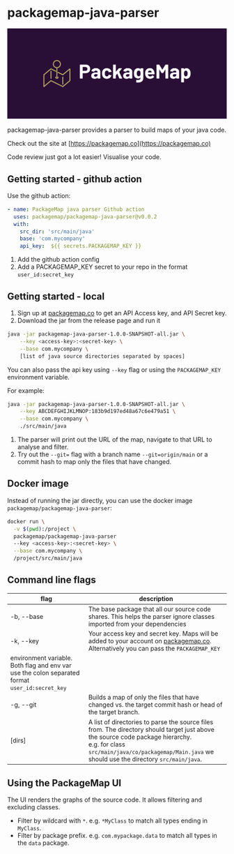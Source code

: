 # packagemap-java-parser

<img src="/cover.png" alt="PackageMap cover logo" title="PackageMap cover logo">

packagemap-java-parser provides a parser to build maps of your java code. 

Check out the site at [https://packagemap.co](https://packagemap.co)

Code review just got a lot easier! Visualise your code. 

## Getting started - github action

Use the github action:
```yaml
- name: PackageMap java parser Github action
  uses: packagemap/packagemap-java-parser@v0.0.2
  with:
    src_dir: 'src/main/java'
    base: 'com.mycompany'
    api_key:  ${{ secrets.PACKAGEMAP_KEY }}
```

1. Add the github action config
2. Add a PACKAGEMAP_KEY secret to your repo in the format `user_id:secret_key`

## Getting started - local

1. Sign up at [packagemap.co](http://packagemap.co) to get an API Access key, and API Secret key.
2. Download the jar from the release page and run it

```bash
java -jar packagemap-java-parser-1.0.0-SNAPSHOT-all.jar \
    --key <access-key>:<secret-key> \
    --base com.mycompany \
    [list of java source directories separated by spaces]
```

You can also pass the api key using `--key` flag or using the `PACKAGEMAP_KEY` environment variable.

For example:

```bash
java -jar packagemap-java-parser-1.0.0-SNAPSHOT-all.jar \
    --key ABCDEFGHIJKLMNOP:183b9d197ed48a67c6e479a51 \
    --base com.mycompany \
    ./src/main/java
```

1. The parser will print out the URL of the map, navigate to that URL to analyse and filter. 
2. Try out the `--git=` flag with a branch name `--git=origin/main` or a commit hash to map only the files that have changed.

## Docker image

Instead of running the jar directly, you can use the docker image `packagemap/packagemap-java-parser`:
```bash
docker run \
  -v $(pwd):/project \
  packagemap/packagemap-java-parser
  --key <access-key>:<secret-key> \
  --base com.mycompany \
  /project/src/main/java
```

## Command line flags

| flag | description |
| --- | --- |
| -b, --base | The base package that all our source code shares. This helps the parser ignore classes imported from your dependencies |
| -k, --key | Your access key and secret key. Maps will be added to your account on [packagemap.co](https://packagemap.co). Alternatively you can pass the `PACKAGEMAP_KEY`
environment variable. Both flag and env var use the colon separated format `user_id:secret_key` |
| -g, --git | Builds a map of only the files that have changed vs. the target commit hash or head of the target branch.  |
| [dirs] | A list of directories to parse the source files from. The directory should target just above the source code package hierarchy.<br/> e.g. for class `src/main/java/co/packagemap/Main.java` we should use the directory `src/main/java`. |

## Using the PackageMap UI

The UI renders the graphs of the source code. It allows filtering and excluding classes. 

- Filter by wildcard with `*`. e.g. `*MyClass` to match all types ending in `MyClass`.
- Filter by package prefix. e.g. `com.mypackage.data` to match all types in the `data` package.
